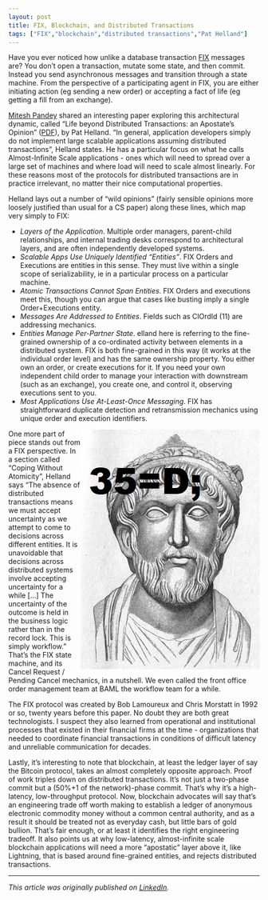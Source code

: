 ```yaml
---
layout: post
title: FIX, Blockchain, and Distributed Transactions
tags: ["FIX","blockchain","distributed transactions","Pat Helland"]
---
```


Have you ever noticed how unlike a database transaction [FIX](https://www.fixtrading.org/) messages are? You don’t open a transaction, mutate some state, and then commit. Instead you send asynchronous messages and transition through a state machine. From the perspective of a participating agent in FIX, you are either initiating action (eg sending a new order) or accepting a fact of life (eg getting a fill from an exchange).

[Mitesh Pandey](https://www.linkedin.com/in/miteshpandey/) shared an interesting paper exploring this architectural dynamic, called “Life beyond Distributed Transactions: an Apostate’s Opinion” ([PDF](https://www.ics.uci.edu/~cs223/papers/cidr07p15.pdf)), by Pat Helland. “In general, application developers simply do not implement large scalable applications assuming distributed transactions”, Helland states. He has a particular focus on what he calls Almost-Infinite Scale applications - ones which will need to spread over a large set of machines and where load will need to scale almost linearly. For these reasons most of the protocols for distributed transactions are in practice irrelevant, no matter their nice computational properties. 

Helland lays out a number of “wild opinions” (fairly sensible opinions more loosely justified than usual for a CS paper) along these lines, which map very simply to FIX:
+ _Layers of the Application_. Multiple order managers, parent-child relationships, and internal trading desks correspond to architectural layers, and are often independently developed systems.
+ _Scalable Apps Use Uniquely Identified “Entities”_. FIX Orders and Executions are entities in this sense. They must live within a single scope of serializability, ie in a particular process on a particular machine.
+ _Atomic Transactions Cannot Span Entities_. FIX Orders and executions meet this, though you can argue that cases like busting imply a single Order+Executions entity.
+ _Messages Are Addressed to Entities_. Fields such as ClOrdId (11) are addressing mechanics.
+ _Entities Manage Per-Partner State_. elland here is referring to the fine-grained ownership of a co-ordinated activity between elements in a distributed system. FIX is both fine-grained in this way (it works at the individual order level) and has the same ownership property. You either own an order, or create executions for it. If you need your own independent child order to manage your interaction with downstream (such as an exchange), you create one, and control it, observing executions sent to you.
+ _Most Applications Use At-Least-Once Messaging_. FIX has straightforward duplicate detection and retransmission mechanics using unique order and execution identifiers.

<img style="float: right" src="/assets/JulianFIXApostate.jpg" alt="Julian, FIX Apostate" />

One more part of piece stands out from a FIX perspective. In a section called “Coping Without Atomicity”, Helland says “The absence of distributed transactions means we must accept uncertainty as we attempt to come to decisions across different entities. It is unavoidable that decisions across distributed systems involve accepting uncertainty for a while […] The uncertainty of the outcome is held in the business logic rather than in the record lock. This is simply workflow.” That’s the FIX state machine, and its Cancel Request / Pending Cancel mechanics, in a nutshell. We even called the front office order management team at BAML the workflow team for a while.

The FIX protocol was created by Bob Lamoureux and Chris Morstatt in 1992 or so, twenty years before this paper. No doubt they are both great technologists. I suspect they also learned from operational and institutional processes that existed in their financial firms at the time - organizations that needed to coordinate financial transactions in conditions of difficult latency and unreliable communication for decades.

Lastly, it’s interesting to note that blockchain, at least the ledger layer of say the Bitcoin protocol, takes an almost completely opposite approach. Proof of work triples down on distributed transactions. It’s not just a two-phase commit but a (50%+1 of the network)-phase commit. That’s why it’s a high-latency, low-throughput protocol. Now, blockchain advocates will say that’s an engineering trade off worth making to establish a ledger of anonymous electronic commodity money without a common central authority, and as a result it should be treated not as everyday cash, but little bars of gold bullion. That’s fair enough, or at least it identifies the right engineering tradeoff. It also points us at why low-latency, almost-infinite scale blockchain applications will need a more “apostatic” layer above it, like Lightning, that is based around fine-grained entities, and rejects distributed transactions.


----
_This article was originally published on [LinkedIn](https://www.linkedin.com/pulse/fix-blockchain-distributed-transactions-adam-burke/)._

